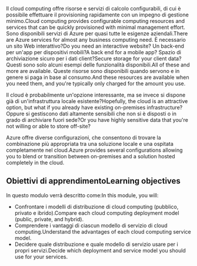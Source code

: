 <span data-ttu-id="238f8-101">Il cloud computing offre risorse e servizi di calcolo configurabili, di cui è possibile effettuare il provisioning rapidamente con un impegno di gestione minimo.</span><span class="sxs-lookup"><span data-stu-id="238f8-101">Cloud computing provides configurable computing resources and services that can be quickly provisioned with minimal management effort.</span></span> <span data-ttu-id="238f8-102">Sono disponibili servizi di Azure per quasi tutte le esigenze aziendali.</span><span class="sxs-lookup"><span data-stu-id="238f8-102">There are Azure services for almost any business computing need.</span></span> <span data-ttu-id="238f8-103">È necessario un sito Web interattivo?</span><span class="sxs-lookup"><span data-stu-id="238f8-103">Do you need an interactive website?</span></span> <span data-ttu-id="238f8-104">Un back-end per un'app per dispositivi mobili?</span><span class="sxs-lookup"><span data-stu-id="238f8-104">A back end for a mobile app?</span></span> <span data-ttu-id="238f8-105">Spazio di archiviazione sicuro per i dati client?</span><span class="sxs-lookup"><span data-stu-id="238f8-105">Secure storage for your client data?</span></span> <span data-ttu-id="238f8-106">Questi sono solo alcuni esempi delle funzionalità disponibili.</span><span class="sxs-lookup"><span data-stu-id="238f8-106">All of these and more are available.</span></span> <span data-ttu-id="238f8-107">Queste risorse sono disponibili quando servono e in genere si paga in base al consumo.</span><span class="sxs-lookup"><span data-stu-id="238f8-107">And these resources are available when you need them, and you're typically only charged for the amount you use.</span></span>

<span data-ttu-id="238f8-108">Il cloud è probabilmente un'opzione interessante, ma se invece si dispone già di un'infrastruttura locale esistente?</span><span class="sxs-lookup"><span data-stu-id="238f8-108">Hopefully, the cloud is an attractive option, but what if you already have existing on-premises infrastructure?</span></span> <span data-ttu-id="238f8-109">Oppure si gestiscono dati altamente sensibili che non si è disposti o in grado di archiviare fuori sede?</span><span class="sxs-lookup"><span data-stu-id="238f8-109">Or you have highly sensitive data that you're not willing or able to store off-site?</span></span>

<span data-ttu-id="238f8-110">Azure offre diverse configurazioni, che consentono di trovare la combinazione più appropriata tra una soluzione locale e una ospitata completamente nel cloud.</span><span class="sxs-lookup"><span data-stu-id="238f8-110">Azure provides several configurations allowing you to blend or transition between on-premises and a solution hosted completely in the cloud.</span></span>

## <a name="learning-objectives"></a><span data-ttu-id="238f8-111">Obiettivi di apprendimento</span><span class="sxs-lookup"><span data-stu-id="238f8-111">Learning objectives</span></span>

<span data-ttu-id="238f8-112">In questo modulo verrà descritto come:</span><span class="sxs-lookup"><span data-stu-id="238f8-112">In this module, you will:</span></span>

- <span data-ttu-id="238f8-113">Confrontare i modelli di distribuzione di cloud computing (pubblico, privato e ibrido).</span><span class="sxs-lookup"><span data-stu-id="238f8-113">Compare each cloud computing deployment model (public, private, and hybrid).</span></span>
- <span data-ttu-id="238f8-114">Comprendere i vantaggi di ciascun modello di servizio di cloud computing.</span><span class="sxs-lookup"><span data-stu-id="238f8-114">Understand the advantages of each cloud computing service model.</span></span>
- <span data-ttu-id="238f8-115">Decidere quale distribuzione e quale modello di servizio usare per i propri servizi.</span><span class="sxs-lookup"><span data-stu-id="238f8-115">Decide which deployment and service model you should use for your services.</span></span>
